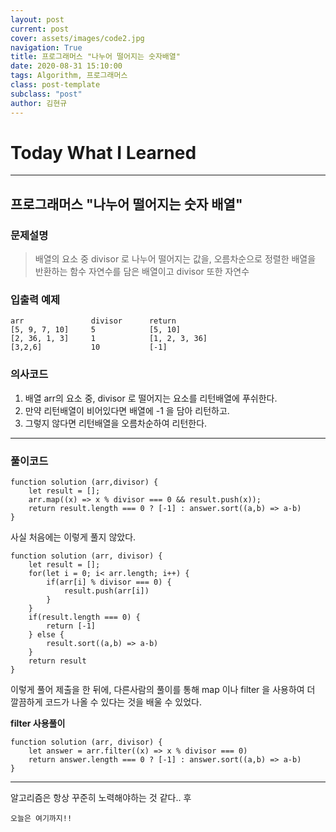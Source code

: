 ```yaml
---
layout: post
current: post
cover: assets/images/code2.jpg
navigation: True
title: 프로그래머스 "나누어 떨어지는 숫자배열"
date: 2020-08-31 15:10:00
tags: Algorithm, 프로그래머스
class: post-template
subclass: "post"
author: 김현규
---
```


# Today What I Learned

<hr>

## 프로그래머스 "나누어 떨어지는 숫자 배열"

### 문제설명

> 배열의 요소 중 divisor 로 나누어 떨어지는 값을, 오름차순으로 정렬한 배열을 반환하는 함수
> 자연수를 담은 배열이고 divisor 또한 자연수

### 입출력 예제

```
arr	              divisor      return
[5, 9, 7, 10]     5	           [5, 10]
[2, 36, 1, 3]	  1	           [1, 2, 3, 36]
[3,2,6]	          10	       [-1]
```

### 의사코드

1. 배열 arr의 요소 중, divisor 로 떨어지는 요소를 리턴배열에 푸쉬한다.
2. 만약 리턴배열이 비어있다면 배열에 -1 을 담아 리턴하고.
3. 그렇지 않다면 리턴배열을 오름차순하여 리턴한다.

<hr>

### 풀이코드

```
function solution (arr,divisor) {
    let result = [];
    arr.map((x) => x % divisor === 0 && result.push(x));
    return result.length === 0 ? [-1] : answer.sort((a,b) => a-b)
}
```

사실 처음에는 이렇게 풀지 않았다.

```
function solution (arr, divisor) {
    let result = [];
    for(let i = 0; i< arr.length; i++) {
        if(arr[i] % divisor === 0) {
            result.push(arr[i])
        }
    }
    if(result.length === 0) {
        return [-1]
    } else {
        result.sort((a,b) => a-b)
    }
    return result
}
```

이렇게 풀어 제출을 한 뒤에, 다른사람의 풀이를 통해 map 이나 filter 을 사용하여 더 깔끔하게 코드가 나올 수 있다는 것을 배울 수 있었다.

**filter 사용풀이**

```
function solution (arr, divisor) {
    let answer = arr.filter((x) => x % divisor === 0)
    return answer.length === 0 ? [-1] : answer.sort((a,b) => a-b)
}
```

<hr>

알고리즘은 항상 꾸준히 노력해야하는 것 같다.. 후

<code>오늘은 여기까지!!</code>
